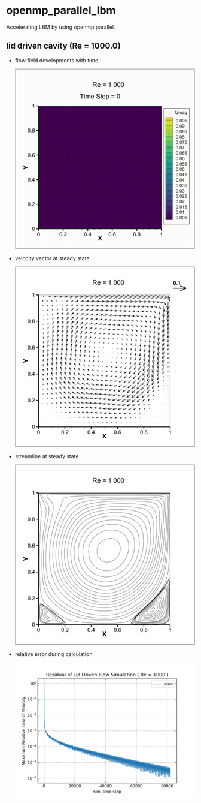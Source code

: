 # openmp_parallel_lbm

Accelerating LBM by using openmp parallel.

## lid driven cavity (Re = 1000.0)

- flow field developments with time

  <img alt="Re1000_animate" src="lid_driven_cavity/Re1000_animate.gif" />

- velocity vector at steady state

  <img alt="Re1000_velocity" src="lid_driven_cavity/Re1000_velocity.png" />

- streamline at steady state

  <img alt="Re1000_strf" src="lid_driven_cavity/Re1000_strf.png" />

- relative error during calculation

  <img alt="Re1000_RelativeError_info" src="lid_driven_cavity/Re1000_RelativeError_info.png" />

